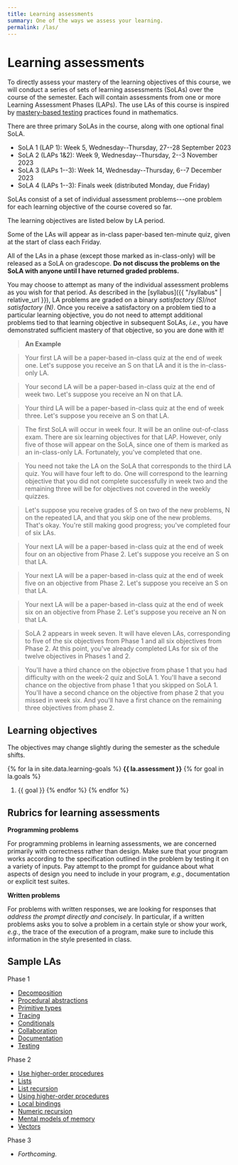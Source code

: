 ```yaml
---
title: Learning assessments
summary: One of the ways we assess your learning.
permalink: /las/
---
```


# Learning assessments

To directly assess your mastery of the learning objectives of this course, we will conduct a series of sets of learning assessments (SoLAs) over the course of the semester.
Each will contain assessments from one or more Learning Assessment Phases (LAPs).
The use LAs of this course is inspired by [mastery-based testing](https://mbtmath.wordpress.com/) practices found in mathematics.

There are three primary SoLAs in the course, along with one optional final SoLA.

+ SoLA 1 (LAP 1): Week 5, Wednesday--Thursday, 27--28 September 2023
+ SoLA 2 (LAPs 1&2): Week 9, Wednesday--Thursday, 2--3 November 2023
+ SoLA 3 (LAPs 1--3): Week 14, Wednesday--Thursday, 6--7 December 2023
+ SoLA 4 (LAPs 1--3): Finals week (distributed Monday, due Friday)

SoLAs consist of a set of individual assessment problems---one problem for each learning objective of the course covered so far.  

The learning objectives are listed below by LA period.  

Some of the LAs will appear as in-class paper-based ten-minute quiz, given at the start of class each Friday.

All of the LAs in a phase (except those marked as in-class-only) will be released as a SoLA on gradescope.  **Do not discuss the problems on the SoLA with anyone until I have returned graded problems.**

You may choose to attempt as many of the individual assessment problems as you wish for that period.  As described in the [syllabus]({{ "/syllabus" | relative_url }}), LA problems are graded on a binary *satisfactory (S)/not satisfactory (N)*.
Once you receive a satisfactory on a problem tied to a particular learning objective, you do not need to attempt additional problems tied to that learning objective in subsequent SoLAs, *i.e.*, you have demonstrated sufficient mastery of that objective, so you are done with it!

> **An Example**

> Your first LA will be a paper-based in-class quiz at the end of week one.  Let's suppose you receive an S on that LA and it is the in-class-only LA.

> Your second LA will be a paper-based in-class quiz at the end of week two.  Let's suppose you receive an N on that LA.

> Your third LA will be a paper-based in-class quiz at the end of week three.  Let's suppose you receive an S on that LA.

> The first SoLA will occur in week four.  It will be an online out-of-class exam.  There are six learning objectives for that LAP.  However, only five of those will appear on the SoLA, since one of them is marked as an in-class-only LA.  Fortunately, you've completed that one.

> You need not take the LA on the SoLA that corresponds to the third LA quiz.  You will have four left to do.  One will correspond to the learning objective that you did not complete successfully in week two and the remaining three will be for objectives not covered in the weekly quizzes.

> Let's suppose you receive grades of S on two of the new problems, N on the repeated LA, and that you skip one of the new problems.  That's okay.  You're still making good progress; you've completed four of six LAs.

> Your next LA will be a paper-based in-class quiz at the end of week four on an objective from Phase 2.  Let's suppose you receive an S on that LA.

> Your next LA will be a paper-based in-class quiz at the end of week five on an objective from Phase 2.  Let's suppose you receive an S on that LA.

> Your next LA will be a paper-based in-class quiz at the end of week six on an objective from Phase 2.  Let's suppose you receive an N on that LA.

> SoLA 2 appears in week seven.  It will have eleven LAs, corresponding to five of the six objectives from Phase 1 and all six objectives from Phase 2.  At this point, you've already completed LAs for six of the twelve objectives in Phases 1 and 2.  

> You'll have a third chance on the objective from phase 1 that you had difficulty with on the week-2 quiz and SoLA 1.  You'll have a second chance on the objective from phase 1 that you skipped on SoLA 1.  You'll have a second chance on the objective from phase 2 that you missed in week six.  And you'll have a first chance on the remaining three objectives from phase 2.

## Learning objectives

The objectives may change slightly during the semester as the schedule shifts.

{% for la in site.data.learning-goals %}
**{{ la.assessment }}**
{% for goal in la.goals %}
1.  {{ goal }}
{% endfor %}
{% endfor %}

## Rubrics for learning assessments

**Programming problems**

For programming problems in learning assessments, we are concerned primarily with correctness rather than design.  Make sure that your program works according to the specification outlined in the problem by testing it on a variety of inputs.  Pay attempt to the prompt for guidance about what aspects of design you need to include in your program, *e.g.*, documentation or explicit test suites.

**Written problems**

For problems with written responses, we are looking for responses that *address the prompt directly and concisely*.  In particular, if a written problems asks you to solve a problem in a certain style or show your work, *e.g.*, the trace of the execution of a program, make sure to include this information in the style presented in class.

## Sample LAs

Phase 1

* [Decomposition](decomposition.html)
* [Procedural abstractions](procedures.html)
* [Primitive types](primitive-types.html)
* [Tracing](tracing.html)
* [Conditionals](conditionals.html)
* [Collaboration](collaboration.html)
* [Documentation](documentation.html)
* [Testing](testing.html)

Phase 2

* [Use higher-order procedures](hop.html)
* [Lists](lists.html)
* [List recursion](list-recursion.html)
* [Using higher-order procedures](hop.html)
* [Local bindings](local-bindings.html)
* [Numeric recursion](numeric-recursion.html)
* [Mental models of memory](memory.html)
* [Vectors](vectors.html)

Phase 3

* _Forthcoming._
